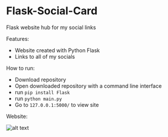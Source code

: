 # Flask-Social-Card

Flask website hub for my social links

Features:
- Website created with Python Flask
- Links to all of my socials

How to run:
- Download repository
- Open downloaded repository with a command line interface
- run `pip install Flask`
- run `python main.py`
- Go to `127.0.0.1:5000/` to view site

Website:

![alt text](https://github.com/J0K3Rn/Flask-Social-Card/blob/main/screenshots/website.png?raw=true)

